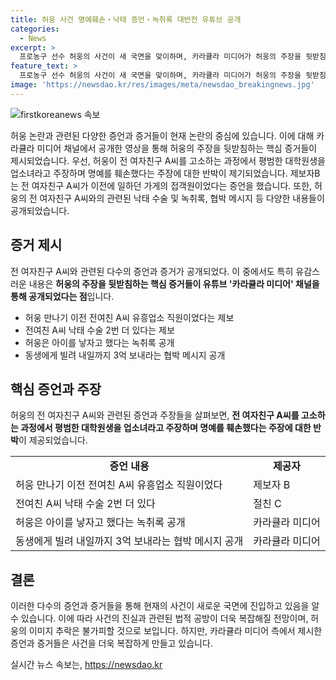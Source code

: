```yaml
---
title: 허웅 사건 명예훼손‧낙태 증언‧녹취록 대반전 유튜브 공개
categories:
  - News
excerpt: >
  프로농구 선수 허웅의 사건이 새 국면을 맞이하며, 카라큘라 미디어가 허웅의 주장을 뒷받침하는 핵심 증거를 공개했다. 허웅은 전 여자친구를 경찰에 고소하고, 이를 통해 많은 비판을 받았으나, 채널은 허웅의 주장을 반박하는 증거를 제시했다. 이에 따르면 전 여자친구가 유흥업소 직원이었던 사실과 낙태 수술과 관련된 내용 등이 포함돼 있다. 사건의 결과에 상관없이 허웅의 이미지 추락은 불가피하지만, 법적 공방에서는 허웅에게 유리한 국면을 맞이할 것으로 보인다.
feature_text: >
  프로농구 선수 허웅의 사건이 새 국면을 맞이하며, 카라큘라 미디어가 허웅의 주장을 뒷받침하는 핵심 증거를 공개했다. 허웅은 전 여자친구를 경찰에 고소하고, 이를 통해 많은 비판을 받았으나, 채널은 허웅의 주장을 반박하는 증거를 제시했다. 이에 따르면 전 여자친구가 유흥업소 직원이었던 사실과 낙태 수술과 관련된 내용 등이 포함돼 있다. 사건의 결과에 상관없이 허웅의 이미지 추락은 불가피하지만, 법적 공방에서는 허웅에게 유리한 국면을 맞이할 것으로 보인다.
image: 'https://newsdao.kr/res/images/meta/newsdao_breakingnews.jpg'
---
```


<p><img src="https://newsdao.kr/res/images/meta/newsdao_breakingnews.jpg" alt="firstkoreanews 속보" /></p>

<p>허웅 논란과 관련된 다양한 증언과 증거들이 현재 논란의 중심에 있습니다. 이에 대해 카라큘라 미디어 채널에서 공개한 영상을 통해 허웅의 주장을 뒷받침하는 핵심 증거들이 제시되었습니다. 우선, 허웅이 전 여자친구 A씨를 고소하는 과정에서 평범한 대학원생을 업소녀라고 주장하며 명예를 훼손했다는 주장에 대한 반박이 제기되었습니다. 제보자B는 전 여자친구 A씨가 이전에 일하던 가게의 접객원이었다는 증언을 했습니다. 또한, 허웅의 전 여자친구 A씨와의 관련된 낙태 수술 및 녹취록, 협박 메시지 등 다양한 내용들이 공개되었습니다.</p>

<h2 data-ke-size="size26">증거 제시</h2>

<p>전 여자친구 A씨와 관련된 다수의 증언과 증거가 공개되었다. 이 중에서도 특히 유감스러운 내용은 <b>허웅의 주장을 뒷받침하는 핵심 증거들이 유튜브 '카라큘라 미디어' 채널을 통해 공개되었다는 점</b>입니다.</p>

<ul>
    <li>허웅 만나기 이전 전여친 A씨 유흥업소 직원이었다는 제보</li>
    <li>전여친 A씨 낙태 수술 2번 더 있다는 제보</li>
    <li>허웅은 아이를 낳자고 했다는 녹취록 공개</li>
    <li>동생에게 빌려 내일까지 3억 보내라는 협박 메시지 공개</li>
</ul>

<p data-ke-size="size16"></p>

<h2 data-ke-size="size26">핵심 증언과 주장</h2>

<p>허웅의 전 여자친구 A씨와 관련된 증언과 주장들을 살펴보면, <b>전 여자친구 A씨를 고소하는 과정에서 평범한 대학원생을 업소녀라고 주장하며 명예를 훼손했다는 주장에 대한 반박</b>이 제공되었습니다.</p>

<table>
    <tr>
        <td style="text-align: center; height: 17px;"><b>증언 내용</b></td>
        <td style="text-align: center; height: 17px;"><b>제공자</b></td>
    </tr>
    <tr>
        <td>허웅 만나기 이전 전여친 A씨 유흥업소 직원이었다</td>
        <td>제보자 B</td>
    </tr>
    <tr>
        <td>전여친 A씨 낙태 수술 2번 더 있다</td>
        <td>절친 C</td>
    </tr>
    <tr>
        <td>허웅은 아이를 낳자고 했다는 녹취록 공개</td>
        <td>카라큘라 미디어</td>
    </tr>
    <tr>
        <td>동생에게 빌려 내일까지 3억 보내라는 협박 메시지 공개</td>
        <td>카라큘라 미디어</td>
    </tr>
</table>

<p data-ke-size="size16"></p>

<h2 data-ke-size="size26">결론</h2>

<p>이러한 다수의 증언과 증거들을 통해 현재의 사건이 새로운 국면에 진입하고 있음을 알 수 있습니다. 이에 따라 사건의 진실과 관련된 법적 공방이 더욱 복잡해질 전망이며, 허웅의 이미지 추락은 불가피할 것으로 보입니다. 하지만, 카라큘라 미디어 측에서 제시한 증언과 증거들은 사건을 더욱 복잡하게 만들고 있습니다.</p>
실시간 뉴스 속보는, <a href="https://newsdao.kr" rel="dofollow">https://newsdao.kr</a>



